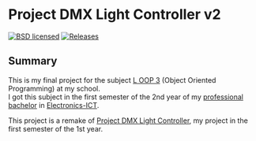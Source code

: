 ﻿# Project DMX Light Controller v2

[![BSD licensed](https://img.shields.io/github/license/Fishezzz/Project-DMX-Light-Controller-v2.0.svg)](https://github.com/Fishezzz/Project-DMX-Light-Controller-v2.0/blob/master/LICENSE)
[![Releases](https://img.shields.io/github/release/Fishezzz/Project-DMX-Light-Controller-v2.0.svg?style=popout)](https://github.com/Fishezzz/Project-DMX-Light-Controller-v2.0/releases)

## Summary ##
This is my final project for the subject [L OOP 3](http://onderwijsaanbod.vives-zuid.be/syllabi/n/V3M028N.htm#activetab=doelstellingen_idp1887728) (Object Oriented Programming) at my school.<br>
I got this subject in the first semester of the 2nd year of my [professional bachelor](https://www.vives.be/nl/opleidingen/iwt/ict) in [Electronics-ICT](http://onderwijsaanbod.vives-zuid.be/opleidingen/n/SC_52334925.htm#bl=02,04).

This project is a remake of [Project DMX Light Controller](https://github.com/Fishezzz/Project-DMX-Light-Controller), my project in the first semester of the 1st year.
